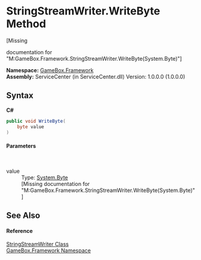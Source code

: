 # StringStreamWriter.WriteByte Method 
 

\[Missing <summary> documentation for "M:GameBox.Framework.StringStreamWriter.WriteByte(System.Byte)"\]

**Namespace:**&nbsp;<a href="a8957fe6-9cc0-3a6d-cd5c-a2a246efee1e">GameBox.Framework</a><br />**Assembly:**&nbsp;ServiceCenter (in ServiceCenter.dll) Version: 1.0.0.0 (1.0.0.0)

## Syntax

**C#**<br />
``` C#
public void WriteByte(
	byte value
)
```


#### Parameters
&nbsp;<dl><dt>value</dt><dd>Type: <a href="http://msdn2.microsoft.com/zh-cn/library/yyb1w04y" target="_blank">System.Byte</a><br />\[Missing <param name="value"/> documentation for "M:GameBox.Framework.StringStreamWriter.WriteByte(System.Byte)"\]</dd></dl>

## See Also


#### Reference
<a href="2974c04b-8103-2057-280d-ce3353eba6f3">StringStreamWriter Class</a><br /><a href="a8957fe6-9cc0-3a6d-cd5c-a2a246efee1e">GameBox.Framework Namespace</a><br />